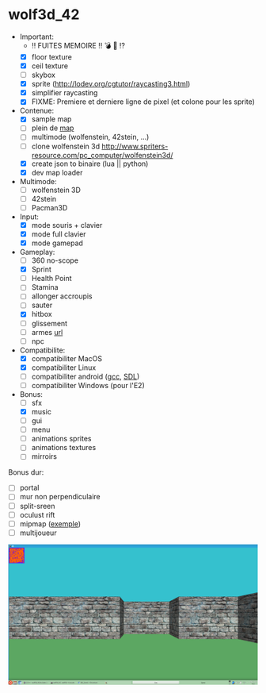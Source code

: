 # wolf3d_42

- Important:
  - :bangbang: FUITES MEMOIRE :bangbang: :bomb: :gun: :interrobang:
  - [x] floor texture
  - [x] ceil texture
  - [ ] skybox
  - [x] sprite (http://lodev.org/cgtutor/raycasting3.html)
  - [x] simplifier raycasting
  - [x] FIXME: Premiere et derniere ligne de pixel (et colone pour les sprite)

- Contenue:
  - [x] sample map
  - [ ] plein de [map](http://www.playstationtrophies.org/forum/wolfenstein-3d/20241-level-key-locations-maps.html)
  - [ ] multimode (wolfenstein, 42stein, ...)
  - [ ] clone wolfenstein 3d http://www.spriters-resource.com/pc_computer/wolfenstein3d/
  - [x] create json to binaire (lua || python)
  - [x] dev map loader

- Multimode:
  - [ ] wolfenstein 3D
  - [ ] 42stein
  - [ ] Pacman3D
  
- Input:
  - [x] mode souris + clavier
  - [x] mode full clavier
  - [x] mode gamepad

- Gameplay:
  - [ ] 360 no-scope
  - [x] Sprint
  - [ ] Health Point
  - [ ] Stamina
  - [ ] allonger accroupis
  - [ ] sauter
  - [x] hitbox
  - [ ] glissement
  - [ ] armes [url](http://forum.zdoom.org/viewtopic.php?f=37&t=33996)
  - [ ] npc

- Compatibilite:
  - [x] compatibiliter MacOS
  - [x] compatibiliter Linux
  - [ ] compatibiliter android ([gcc](https://play.google.com/store/apps/details?id=com.n0n3m4.gcc4droid), [SDL](https://play.google.com/store/apps/details?id=com.n0n3m4.droidsdl))
  - [ ] compatibiliter Windows (pour l'E2)

- Bonus:
  - [ ] sfx
  - [x] music
  - [ ] gui
  - [ ] menu
  - [ ] animations sprites
  - [ ] animations textures
  - [ ] mirroirs

Bonus dur:
  - [ ] portal
  - [ ] mur non perpendiculaire
  - [ ] split-sreen
  - [ ] oculust rift
  - [ ] mipmap ([exemple](http://www.fevrierdorian.com/blog/post/2009/12/24/Les-maps-mental-ray-(part-2.1)%3A-Le-debug))
  - [ ] multijoueur

![alt tag](img/screenshot.png)
